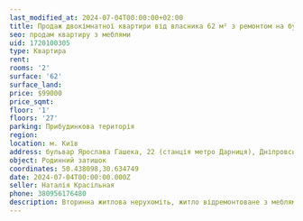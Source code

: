 ```yaml
---
last_modified_at: 2024-07-04T00:00:00+02:00
title: Продаж двокімнатної квартири від власника 62 м² з ремонтом на бульварі Я. Гашека
seo: продам квартиру з меблями
uid: 1720100305
type: Квартира
rent:
rooms: '2'
surface: '62'
surface_land:
price: $99000
price_sqmt:
floor: '1'
floors: '27'
parking: Прибудинкова територія
region:
location: м. Київ
address: бульвар Ярослава Гашека, 22 (станція метро Дарниця), Дніпровський район
object: Родинний затишок
coordinates: 50.438098,30.634749
date: 2024-07-04T00:00:00.000Z
seller: Наталія Красільная
phone: 380956176480
description: Вторинна житлова нерухоміть, житло відремонтоване з меблями і технікою, придатне і готове для проживання
---
```

